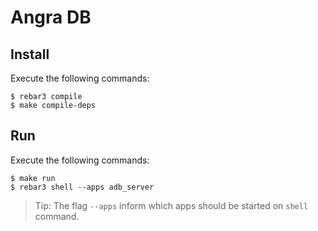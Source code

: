 # Angra DB

## Install

Execute the following commands:

```
$ rebar3 compile
$ make compile-deps
```
   
## Run

Execute the following commands:

```
$ make run 
$ rebar3 shell --apps adb_server
```
> Tip: The flag `--apps` inform which apps should be started on `shell` command.

